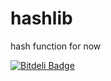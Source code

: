 hashlib
=======

hash function for now


[![Bitdeli Badge](https://d2weczhvl823v0.cloudfront.net/NikolaMandic/hashlib/trend.png)](https://bitdeli.com/free "Bitdeli Badge")

